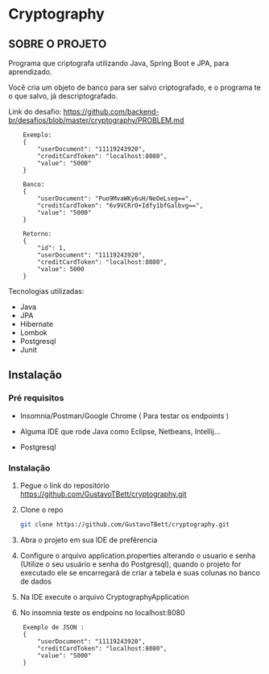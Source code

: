 # Cryptography

<!-- SOBRE O PROJETO -->
## SOBRE O PROJETO

Programa que criptografa utilizando Java, Spring Boot e JPA, para aprendizado. 

Você cria um objeto de banco para ser salvo criptografado, e o programa te o que salvo, já descriptografado. 

Link do desafio: https://github.com/backend-br/desafios/blob/master/cryptography/PROBLEM.md

```
    Exemplo:
    {
        "userDocument": "11119243920",
        "creditCardToken": "localhost:8080",
        "value": "5000"
    }

    Banco:
    {
        "userDocument": "Puo9MvaWKy6uH/NeOeLseg==",
        "creditCardToken": "6v9VCRrO+Idfy1bfGalbvg==",
        "value": "5000"
    }
  
    Retorno:
    {
        "id": 1,
        "userDocument": "11119243920",
        "creditCardToken": "localhost:8080",
        "value": 5000
    }
```

Tecnologias utilizadas:
* Java
* JPA
* Hibernate
* Lombok
* Postgresql
* Junit

<!-- GETTING STARTED -->
## Instalação

### Pré requisitos

* Insomnia/Postman/Google Chrome ( Para testar os endpoints ) 

* Alguma IDE que rode Java como Eclipse, Netbeans, Intellij... 

* Postgresql


### Instalação

1. Pegue o link do repositório https://github.com/GustavoTBett/cryptography.git
2. Clone o repo
   ```sh
   git clone https://github.com/GustavoTBett/cryptography.git
   ```
3. Abra o projeto em sua IDE de prefêrencia

4. Configure o arquivo application.properties alterando o usuario e senha (Utilize o seu usuário e senha do Postgresql), quando o projeto for executado ele se encarregará de criar a tabela e suas colunas no banco de dados

5. Na IDE execute o arquivo CryptographyApplication

6. No insomnia teste os endpoins no localhost:8080

```
    Exemplo de JSON :
    {
        "userDocument": "11119243920",
        "creditCardToken": "localhost:8080",
        "value": "5000"
    }
 ```
